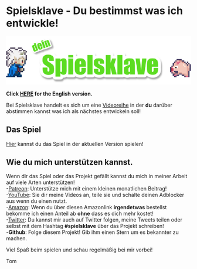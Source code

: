 # Spielsklave - Du bestimmst was ich entwickle!

![Logo](img/md_logo.png)

**Click [HERE](README.en.md) for the English version.**

Bei Spielsklave handelt es sich um eine [Videoreihe](https://www.youtube.com/playlist?list=PL1td_Fr5vMGNqmdJOfnxDPKo_nO87Rs47) in der
**du** darüber abstimmen kannst was ich als nächstes entwickeln soll!

## Das Spiel

[Hier](https://letsgamedev.github.io/spielsklave/) kannst du das Spiel in der aktuellen Version spielen!

## Wie du mich unterstützen kannst.
Wenn dir das Spiel oder das Projekt gefällt kannst du mich in meiner Arbeit auf viele Arten unterstützen!  
-[Patreon](https://www.patreon.com/letsgamedev): Unterstütze mich mit einem kleinen monatlichen Beitrag!  
-[YouTube](https://www.youtube.com/letsgamedev): Sie dir meine Videos an, teile sie und schalte deinen Adblocker aus wenn du einen nutzt.  
-[Amazon](http://amzn.to/2kMJINJ): Wenn du über diesen Amazonlink **irgendetwas** bestellst bekomme ich einen Anteil ab **ohne** dass es dich mehr kostet!  
-[Twitter](https://twitter.com/letsgamedev): Du kannst mir auch auf Twitter folgen, meine Tweets teilen oder selbst mit dem Hashtag **#spielsklave** über das Projekt schreiben!  
-**Github**: Folge diesem Projekt! Gib ihm einen Stern um es bekannter zu machen.


Viel Spaß beim spielen und schau regelmäßig bei mir vorbei!

Tom
